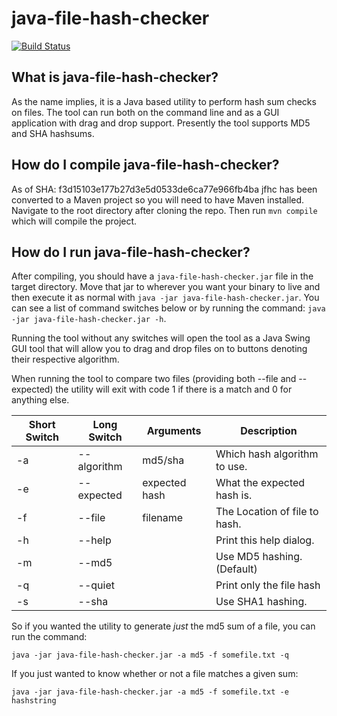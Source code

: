 # java-file-hash-checker

[![Build Status](https://travis-ci.org/zero298/java-file-hash-checker.svg?branch=master)](https://travis-ci.org/zero298/java-file-hash-checker)

## What is java-file-hash-checker?

As the name implies, it is a Java based utility to perform hash sum checks on 
files.  The tool can run both on the command line and as a GUI application 
with drag and drop support.  Presently the tool supports MD5 and SHA hashsums.

## How do I compile java-file-hash-checker?

As of SHA: f3d15103e177b27d3e5d0533de6ca77e966fb4ba jfhc has been converted to a 
Maven project so you will need to have Maven  installed.  Navigate to the root
directory after cloning the repo.  Then run `mvn compile` which will compile 
the project.

## How do I run java-file-hash-checker?

After compiling, you should have a `java-file-hash-checker.jar` file in 
the target directory.  Move that jar to wherever you want your binary to
live and then execute it as normal with `java -jar java-file-hash-checker.jar`.
You can see a list of command switches below or by running the command:
`java -jar java-file-hash-checker.jar -h`.

Running the tool without any switches will open the tool as a Java Swing GUI 
tool that will allow you to drag and drop files on to buttons denoting their
respective algorithm.

When running the tool to compare  two files (providing both --file and
--expected) the utility will exit with  code 1 if there is a match and 0 for
anything else.

|Short Switch | Long Switch | Arguments | Description
|----|-------------|---------------|-----------------
| -a | --algorithm | md5/sha       | Which hash algorithm to use.
| -e | --expected  | expected hash | What the expected hash is.
| -f | --file      | filename      | The Location of file to hash.
| -h | --help      |               | Print this help dialog.
| -m | --md5       |               | Use MD5 hashing. (Default)
| -q | --quiet     |               | Print only the file hash
| -s | --sha       |               | Use SHA1 hashing.

So if you wanted the utility to generate *just* the md5 sum of a file, you can 
run the command:

`java -jar java-file-hash-checker.jar -a md5 -f somefile.txt -q`

If you just wanted to know whether or not a file matches a given sum:

`java -jar java-file-hash-checker.jar -a md5 -f somefile.txt -e hashstring`